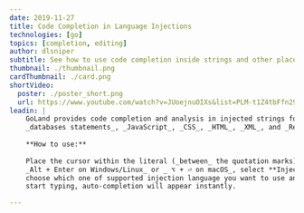 ```yaml
---
date: 2019-11-27
title: Code Completion in Language Injections
technologies: [go]
topics: [completion, editing]
author: dlsniper
subtitle: See how to use code completion inside strings and other places
thumbnail: ./thumbnail.png
cardThumbnail: ./card.png
shortVideo:
  poster: ./poster_short.png
  url: https://www.youtube.com/watch?v=JUoejnuOIXs&list=PLM-t1Z4tbFfn291KlSOQE_ulCAyzXO3uA
leadin: |
    GoLand provides code completion and analysis in injected strings for _SQL_ and 
    _databases statements_, _JavaScript_, _CSS_, _HTML_, _XML_, and _RegExp_, etc.
    
    **How to use:**
    
    Place the cursor within the literal (_between_ the quotation marks) and press 
    _Alt + Enter on Windows/Linux_ or _ ⌥ + ⏎ on macOS_, select **Inject language or reference**,
    choose which one of supported injection language you want to use and 
    start typing, auto-completion will appear instantly.

---
```

